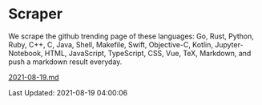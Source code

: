 # Scraper

We scrape the github trending page of these languages: Go, Rust, Python, Ruby, C++, C, Java, Shell, Makefile, Swift, Objective-C, Kotlin, Jupyter-Notebook, HTML, JavaScript, TypeScript, CSS, Vue, TeX, Markdown, and push a markdown result everyday.

[2021-08-19.md](https://github.com/yangwenmai/github-trending-backup/blob/master/2021-08-19.md)

Last Updated: 2021-08-19 04:00:06